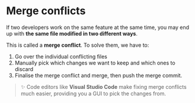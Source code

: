 # Merge conflicts
If two developers work on the same feature at the same time, you may end up with **the same file modified in two different ways**.

This is called a **merge conflict**. To solve them, we have to:
1. Go over the individual conflicting files
2. Manually pick which changes we want to keep and which ones to discard
3. Finalise the merge conflict and merge, then push the merge commit.

> ✨ Code editors like **Visual Studio Code** make fixing merge conflicts much easier, providing you a GUI to pick the changes from.